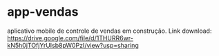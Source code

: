 # app-vendas
aplicativo mobile de controle de vendas em construção.
Link download:  https://drive.google.com/file/d/1THURR6wr-kN5h0jTOfjYrUIsb8pW0PzI/view?usp=sharing
